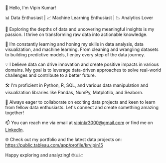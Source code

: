👋 Hello, I'm Vipin Kumar!

📊 Data Enthusiast | 📈 Machine Learning Enthusiast | 📉 Analytics Lover

🔭 Exploring the depths of data and uncovering meaningful insights is my passion. I thrive on transforming raw data into actionable knowledge.

🌱 I’m constantly learning and honing my skills in data analysis, data visualization, and machine learning. From cleaning and wrangling datasets to building predictive models, I enjoy every step of the data journey.

💡 I believe data can drive innovation and create positive impacts in various domains. My goal is to leverage data-driven approaches to solve real-world challenges and contribute to a better future.

🛠️ I'm proficient in Python, R, SQL, and various data manipulation and visualization libraries like Pandas, NumPy, Matplotlib, and Seaborn.

🚀 Always eager to collaborate on exciting data projects and keen to learn from fellow data enthusiasts. Let's connect and create something amazing together!

📫 You can reach me via email at <vipinkr3000@gmail.com> or find me on [LinkedIn](https://www.linkedin.com/in/krvipin15/).

🌐 Check out my portfolio and the latest data projects on: <https://public.tableau.com/app/profile/krvipin15> 

Happy exploring and analyzing! 🤓📊📈


<!---
krvipin15/krvipin15 is a ✨ special ✨ repository because its `README.md` (this file) appears on your GitHub profile.
You can click the Preview link to take a look at your changes.
--->
